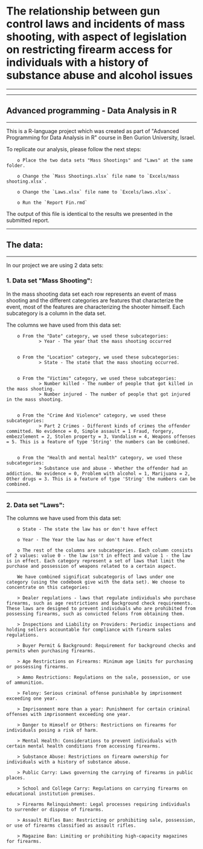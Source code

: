 # **The relationship between gun control laws and incidents of mass shooting, with aspect of legislation on restricting firearm access for individuals with a history of substance abuse and alcohol issues**
---
---


## **Advanced programming - Data Analysis in R**
***
This is a R-language project which was created as part of "Advanced Programming for Data Analysis in R" course in Ben Gurion University, Israel.

To replicate our analysis, please follow the next steps:

        o Place the two data sets "Mass Shootings" and "Laws" at the same folder.

        o Change the `Mass Shootings.xlsx` file name to `Excels/mass shooting.xlsx`.

        o Change the `Laws.xlsx` file name to `Excels/laws.xlsx`. 

        o Run the `Report Fin.rmd`

The output of this file is identical to the results we presented in the submitted report.



***
## **The data:**
***

In our project we are using 2 data sets:

### **1. Data set "Mass Shooting":**

In the mass shooting data set each row represents an event of mass shooting and the different categories are features that characterize the event, most of the features are characterizing the shooter himself. Each subcategory is a column in the data set. 

The columns we have used from this data set:

        o From the "Date" category, we used these subcategories:
                > Year - The year that the mass shooting occurred


        o From the "Location" category, we used these subcategories:
                > State - The state that the mass shooting occurred.


        o From the "Victims" category, we used these subcategories:
                > Number killed - The number of people that got killed in the mass shooting.
                > Number injured - The number of people that got injured in the mass shooting.


        o From the "Crime And Violence" category, we used these subcategories:
                > Part 2 Crimes - Different kinds of crimes the offender committed. No evidence = 0, Simple assault = 1 Fraud, forgery, embezzlement = 2, Stolen property = 3, Vandalism = 4, Weapons offenses = 5. This is a feature of type 'String' the numbers can be combined.


        o From the "Health and mental health" category, we used these subcategories:
                > Substance use and abuse - Whether the offender had an addiction. No evidence = 0, Problem with alcohol = 1, Marijuana = 2, Other drugs = 3. This is a feature of type 'String' the numbers can be combined.


***


### **2. Data set "Laws":**

The columns we have used from this data set:

        o State - The state the law has or don't have effect

        o Year - The Year the law has or don't have effect

        o The rest of the columns are subcategories. Each column consists of 2 values: value 0 - the law isn't in effect and value 1 - the law is in effect. Each category represent a set of laws that limit the purchase and possession of weapons related to a certain aspect. 
        
        We have combined significat subcategoris of laws under one category (using the codebook give with the data set). We choose to concentrate on this categories: 

        > Dealer regulations - laws that regulate individuals who purchase firearms, such as age restrictions and background check requirements. These laws are designed to prevent individuals who are prohibited from possessing firearms, such as convicted felons from obtaining them.

        > Inspections and Liability on Providers: Periodic inspections and holding sellers accountable for compliance with firearm sales regulations.

        > Buyer Permit & Background: Requirement for background checks and permits when purchasing firearms.

        > Age Restrictions on Firearms: Minimum age limits for purchasing or possessing firearms.

        > Ammo Restrictions: Regulations on the sale, possession, or use of ammunition.

        > Felony: Serious criminal offense punishable by imprisonment exceeding one year.
        
        > Imprisonment more than a year: Punishment for certain criminal offenses with imprisonment exceeding one year.

        > Danger to Himself or Others: Restrictions on firearms for individuals posing a risk of harm.
        
        > Mental Health: Considerations to prevent individuals with certain mental health conditions from accessing firearms.
        
        > Substance Abuse: Restrictions on firearm ownership for individuals with a history of substance abuse.

        > Public Carry: Laws governing the carrying of firearms in public places.
        
        > School and College Carry: Regulations on carrying firearms on educational institution premises.

        > Firearms Relinquishment: Legal processes requiring individuals to surrender or dispose of firearms.

        > Assault Rifles Ban: Restricting or prohibiting sale, possession, or use of firearms classified as assault rifles.

        > Magazine Ban: Limiting or prohibiting high-capacity magazines for firearms.
